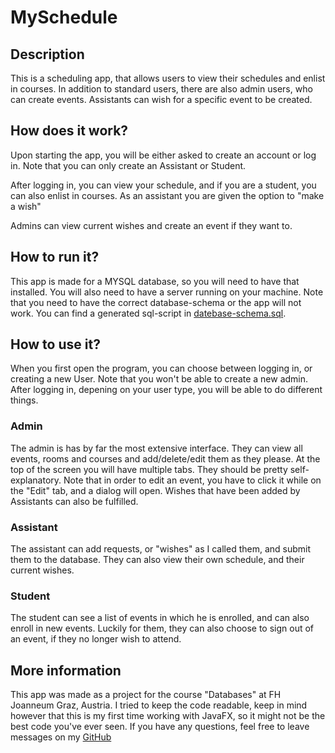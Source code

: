 # MySchedule

## Description

This is a scheduling app, that allows users to view their schedules and enlist in courses.
In addition to standard users, there are also admin users, who can create events.
Assistants can wish for a specific event to be created.

## How does it work?

Upon starting the app, you will be either asked to create an account or log in. Note that you can only create an Assistant or Student.

After logging in, you can view your schedule, and if you are a student, you can also enlist in courses. As an assistant you are given the option to "make a wish"

Admins can view current wishes and create an event if they want to.

## How to run it?

This app is made for a MYSQL database, so you will need to have that installed. You will also need to have a server running on your machine.
Note that you need to have the correct database-schema or the app will not work. You can find a generated sql-script in [datebase-schema.sql](database-schema.sql).

## How to use it?

When you first open the program, you can choose between logging in, or creating a new User. Note that you won't be able to create a new admin.
After logging in, depening on your user type, you will be able to do different things.

### Admin

The admin is has by far the most extensive interface. They can view all events, rooms and courses and add/delete/edit them as they please. At the top of the screen you will have multiple tabs.
They should be pretty self-explanatory. Note that in order to edit an event, you have to click it while on the "Edit" tab, and a dialog will open.
Wishes that have been added by Assistants can also be fulfilled.

### Assistant

The assistant can add requests, or "wishes" as I called them, and submit them to the database. They can also view their own schedule, and their current wishes.

### Student

The student can see a list of events in which he is enrolled, and can also enroll in new events.
Luckily for them, they can also choose to sign out of an event, if they no longer wish to attend.

## More information

This app was made as a project for the course "Databases" at FH Joanneum Graz, Austria.
I tried to keep the code readable, keep in mind however that this is my first time working with JavaFX, so it might not be the best code you've ever seen.
If you have any questions, feel free to leave messages on my [GitHub](https://github.com/bschmatz)
